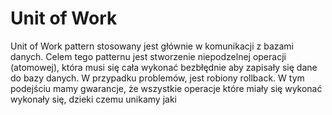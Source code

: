 # Unit of Work

Unit of Work pattern stosowany jest głównie w komunikacji z bazami danych. Celem tego patternu jest stworzenie niepodzelnej operacji (atomowej), która musi się cała wykonać bezbłędnie aby zapisały się dane do bazy danych. W przypadku problemów, jest robiony rollback. W tym podejściu mamy gwarancje, że wszystkie operacje które miały się wykonać wykonały się, dzieki czemu unikamy jaki
